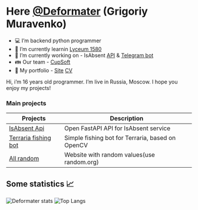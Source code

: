 # **Here [@Deformater](https://github.com/Deformater) (Grigoriy Muravenko)**

 - 💻 I’m backend python programmer
 - 📙 I’m currently learnin [Lyceum 1580](https://lycu1580.mskobr.ru/#/)
 - 🔧 I’m currently working on - IsAbsent [API](https://github.com/IgorDuino/isabsent_api)   &  [Telegram bot](https://github.com/IgorDuino/isabsent_tg)
 - 👪 Our team - [СupSoft](https://cupsoft.ru)
 - 📃 My portfolio - [Site](deformater.github.io/portfolio/) [CV](https://drive.google.com/drive/folders/1sYgxwTqXFXdNutsLyZPEPId9KBjpyiwK?usp=sharing)
 
Hi, i’m 16 years old programmer. I’m live in Russia, Moscow.
I hope you enjoy my projects!

### Main projects

| Projects | Description |
| ------ | ------ |
| [IsAbsent Api][IsAbsentApi] | Open FastAPI API for IsAbsent service |
| [Terraria fishing bot][TerFishBot] | Simple fishing bot for Terraria, based on OpenCV |
| [All random][AllRandom] | Website with random values(use random.org) |

[TerFishBot]: <https://github.com/Deformater/terraria_fishing_bot>
[IsAbsentApi]: <https://github.com/IgorDuino/isabsent_api>
[AllRandom]: <https://github.com/Deformater/all_random>

## Some statistics 📈

<!-- [![Anurag's GitHub stats](https://github-readme-stats.vercel.app/api?username=Deformater)](https://github.com/anuraghazra/github-readme-stats) -->
![Deformater stats](https://github-readme-stats.vercel.app/api?username=Deformater&count_private=true&show_icons=true&theme=dracula)
![Top Langs](https://github-readme-stats.vercel.app/api/top-langs/?username=Deformater&theme=dracula)
